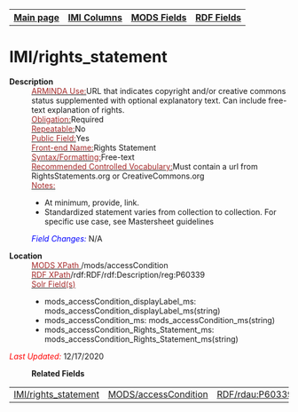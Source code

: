 <!DOCTYPE html>
<html>

<body>
<table style="width:100%">
  <tr>
    <th><a href="index.md">Main page</a></th>
	<th><a href="IMI.md">IMI Columns</a></th>
    <th><a href="MODS.md">MODS Fields</a></th>
    <th><a href="RDF.md">RDF Fields</a></th>
  </tr>
</table>

<h1>IMI/rights_statement</h1>
<dl>
  <dt><b>Description</b></dt>
  <dd><ins><font color="brown">ARMINDA Use:</font></ins>URL that indicates copyright and/or creative commons status supplemented with optional explanatory text. Can include free-text explanation of rights.  </dd>
  <dd><ins><font color="brown">Obligation:</font></ins>Required</dd>
  <dd><ins><font color="brown">Repeatable:</font></ins>No</dd>
  <dd><ins><font color="brown">Public Field:</font></ins>Yes</dd>
  <dd><ins><font color="brown">Front-end Name:</font></ins>Rights Statement</dd>
  <dd><ins><font color="brown">Syntax/Formatting:</font></ins>Free-text</dd>
  <dd><ins><font color="brown">Recommended Controlled Vocabulary:</font></ins>Must contain a url from  RightsStatements.org or CreativeCommons.org</dd>
  <dd><ins><font color="brown">Notes: </font></ins>
		<ul>
			<li>At minimum, provide, link.</li>
			<li>Standardized statement varies from collection to collection. For specific use case, see Mastersheet guidelines</li>
		</ul>
	</dd>
  <dd><font color="blue"><i>Field Changes: </i></font>N/A</dd>
</dl>
<dl>
<dl>
    <dt><b>Location</b></dt>
		<dd> <ins><font color="brown">MODS XPath </font></ins>/mods/accessCondition</dd>
		<dd> <ins><font color="brown">RDF XPath</font></ins>/rdf:RDF/rdf:Description/reg:P60339</dd>
		<dd> <ins><font color="brown">Solr Field(s)</font></ins>
			<ul>
				<li>mods_accessCondition_displayLabel_ms: mods_accessCondition_displayLabel_ms(string)</li>
				<li>mods_accessCondition_ms: mods_accessCondition_ms(string)</li>
				<li>mods_accessCondition_Rights_Statement_ms: mods_accessCondition_Rights_Statement_ms(string)</li>
			</ul>
		</dd>
</dl>
	<p><font color="red"><i>Last Updated: </i></font>12/17/2020</p>
</dl>
<dl>
	<dd><b>Related Fields</b></dd>
		<table>
			<td><a href="rights_statement.md">IMI/rights_statement</a></td>
			<td><a href="mods.access_condition.md">MODS/accessCondition</a></td>
			<td><a href="rdf.rdau.P60339.md">RDF/rdau:P60339</a></td>
		</table>
</dl>
</body>
</html>